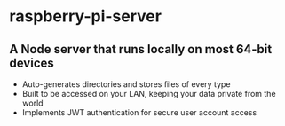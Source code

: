 # raspberry-pi-server
## A Node server that runs locally on most 64-bit devices
* Auto-generates directories and stores files of every type
* Built to be accessed on your LAN, keeping your data private from the world
* Implements JWT authentication for secure user account access
